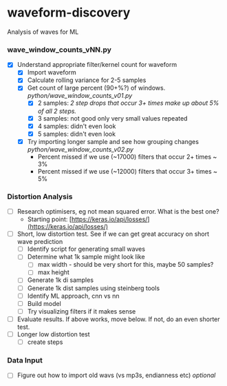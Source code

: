 # waveform-discovery

Analysis of waves for ML 

### wave_window_counts_vNN.py
- [x] Understand appropriate filter/kernel count for waveform
  - [x] Import waveform
  - [x] Calculate rolling variance for 2-5 samples
  - [x] Get count of large percent (90+%?) of windows.  *python/wave_window_counts_v01.py*
    - [x] 2 samples: *2 step drops that occur 3+ times make up about 5% of all 2 steps.*
    - [x] 3 samples: not good only very small values repeated
    - [x] 4 samples: didn't even look
    - [x] 5 samples: didn't even look
  - [x] Try importing longer sample and see how grouping changes   *python/wave_window_counts_v02.py*
    - Percent missed if we use (~17000) filters that occur 2+ times ~ 3%
    - Percent missed if we use (~12000) filters that occur 3+ times ~ 5%
    
### Distortion Analysis
- [ ] Research optimisers, eg not mean squared error. What is the best one?
  - Starting point: [https://keras.io/api/losses/](https://keras.io/api/losses/)
- [ ] Short, low distortion test.  See if we can get great accuracy on short wave prediction
  - [ ] Identify script for generating small waves
  - [ ] Determine what 1k sample might look like
    - [ ] max width - should be very short for this, maybe 50 samples?
    - [ ] max height
  - [ ] Generate 1k di samples
  - [ ] Generate 1k dist samples using steinberg tools
  - [ ] Identify ML approach, cnn vs nn
  - [ ] Build model
  - [ ] Try visualizing filters if it makes sense
- [ ] Evaluate results. If above works, move below. If not, do an even shorter test.
- [ ] Longer low distortion test
  - [ ] create steps

### Data Input
- [ ] Figure out how to import old wavs (vs mp3s, endianness etc) *optional*

